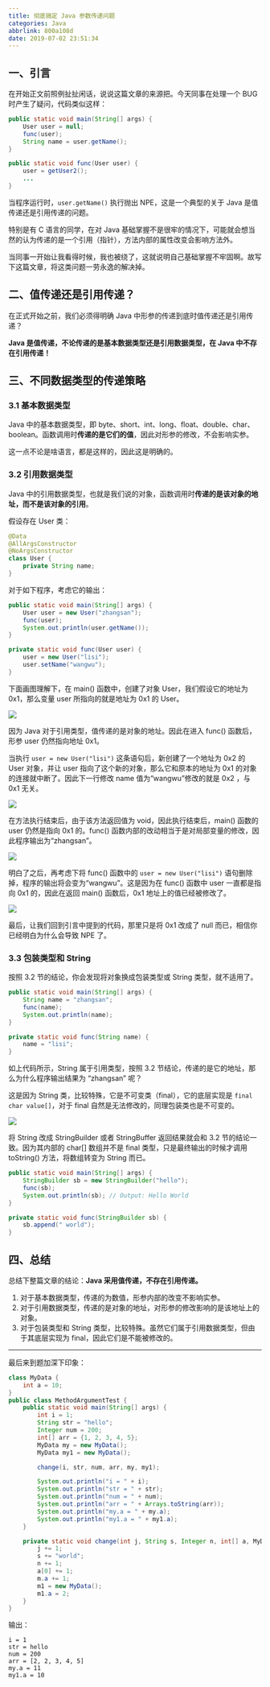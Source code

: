 ```yaml
---
title: 彻底搞定 Java 参数传递问题
categories: Java
abbrlink: 800a108d
date: 2019-07-02 23:51:34
---
```


## 一、引言

在开始正文前照例扯扯闲话，说说这篇文章的来源把。今天同事在处理一个 BUG 时产生了疑问，代码类似这样：

```java
public static void main(String[] args) {
    User user = null;
    func(user);
    String name = user.getName();
}

public static void func(User user) {
    user = getUser2();
    ...
}
```

当程序运行时，`user.getName()` 执行抛出 NPE，这是一个典型的关于 Java 是值传递还是引用传递的问题。

特别是有 C 语言的同学，在对 Java 基础掌握不是很牢的情况下，可能就会想当然的认为传递的是一个引用（指针），方法内部的属性改变会影响方法外。

当同事一开始让我看得时候，我也被绕了，这就说明自己基础掌握不牢固啊。故写下这篇文章，将这类问题一劳永逸的解决掉。

## 二、值传递还是引用传递？

在正式开始之前，我们必须得明确 Java 中形参的传递到底时值传递还是引用传递？

**Java 是值传递，不论传递的是基本数据类型还是引用数据类型，在 Java 中不存在引用传递！**

## 三、不同数据类型的传递策略

### 3.1 基本数据类型

Java 中的基本数据类型，即 byte、short、int、long、float、double、char、boolean。函数调用时**传递的是它们的值**，因此对形参的修改，不会影响实参。

这一点不论是啥语言，都是这样的，因此这是明确的。

### 3.2 引用数据类型

Java 中的引用数据类型，也就是我们说的对象，函数调用时**传递的是该对象的地址，而不是该对象的引用**。

假设存在 User 类：

```java
@Data
@AllArgsConstructor
@NoArgsConstructor
class User {
    private String name;
}
```

对于如下程序，考虑它的输出：

```java
public static void main(String[] args) {
    User user = new User("zhangsan");
    func(user);
    System.out.println(user.getName());
}

private static void func(User user) {
    user = new User("lisi");
    user.setName("wangwu");
}
```

下面画图理解下，在 main() 函数中，创建了对象 User，我们假设它的地址为 0x1，那么变量 user 所指向的就是地址为 0x1 的 User。

![](https://cdn.jsdelivr.net/gh/jitwxs/cdn/blog/posts/201907/20190702231524840.png)

因为 Java 对于引用类型，值传递的是对象的地址。因此在进入 func() 函数后，形参 user 仍然指向地址 0x1。

当执行 `user = new User("lisi")` 这条语句后，新创建了一个地址为 0x2 的 User 对象，并让 user 指向了这个新的对象，那么它和原本的地址为 0x1 的对象的连接就中断了。因此下一行修改 name 值为“wangwu”修改的就是 0x2 ，与 0x1 无关。

![](https://cdn.jsdelivr.net/gh/jitwxs/cdn/blog/posts/201907/20190702231725963.png)

在方法执行结束后，由于该方法返回值为 void，因此执行结束后，main() 函数的 user 仍然是指向 0x1 的。func() 函数内部的改动相当于是对局部变量的修改，因此程序输出为“zhangsan”。

![](https://cdn.jsdelivr.net/gh/jitwxs/cdn/blog/posts/201907/20190702231524840.png)

明白了之后，再考虑下将 func() 函数中的 `user = new User("lisi")` 语句删除掉，程序的输出将会变为“wangwu”。这是因为在 func() 函数中 user 一直都是指向 0x1 的，因此在返回 main() 函数后，0x1 地址上的值已经被修改了。

![](https://cdn.jsdelivr.net/gh/jitwxs/cdn/blog/posts/201907/20190702232714604.png)

最后，让我们回到引言中提到的代码，那里只是将 0x1 改成了 null 而已，相信你已经明白为什么会导致 NPE 了。

### 3.3 包装类型和 String

按照 3.2 节的结论，你会发现将对象换成包装类型或 String 类型，就不适用了。

```java
public static void main(String[] args) {
    String name = "zhangsan";
    func(name);
    System.out.println(name);
}

private static void func(String name) {
    name = "lisi";
}
```

如上代码所示，String 属于引用类型，按照 3.2 节结论，传递的是它的地址，那么为什么程序输出结果为 “zhangsan” 呢？

这是因为 String 类，比较特殊，它是不可变类（final），它的底层实现是 `final char value[]`，对于 final 自然是无法修改的，同理包装类也是不可变的。

![](https://cdn.jsdelivr.net/gh/jitwxs/cdn/blog/posts/201907/20190702233601669.png)

将 String 改成 StringBuilder 或者 StringBuffer 返回结果就会和 3.2 节的结论一致。因为其内部的 char[] 数组并不是 final 类型，只是最终输出的时候才调用 toString() 方法，将数组转变为 String 而已。

```java
public static void main(String[] args) {
    StringBuilder sb = new StringBuilder("hello");
    func(sb);
    System.out.println(sb); // Output: Hello World
}

private static void func(StringBuilder sb) {
    sb.append(" world");
}
```

## 四、总结

总结下整篇文章的结论：**Java 采用值传递，不存在引用传递。**

1. 对于基本数据类型，传递的为数值，形参内部的改变不影响实参。
2. 对于引用数据类型，传递的是对象的地址，对形参的修改影响的是该地址上的对象。
3. 对于包装类型和 String 类型，比较特殊。虽然它们属于引用数据类型，但由于其底层实现为 final，因此它们是不能被修改的。

---

最后来到题加深下印象：

```java
class MyData {
    int a = 10;
}
public class MethodArgumentTest {
    public static void main(String[] args) {
        int i = 1;
        String str = "hello";
        Integer num = 200;
        int[] arr = {1, 2, 3, 4, 5};
        MyData my = new MyData();
        MyData my1 = new MyData();

        change(i, str, num, arr, my, my1);

        System.out.println("i = " + i);
        System.out.println("str = " + str);
        System.out.println("num = " + num);
        System.out.println("arr = " + Arrays.toString(arr));
        System.out.println("my.a = " + my.a);
        System.out.println("my1.a = " + my1.a);
    }

    private static void change(int j, String s, Integer n, int[] a, MyData m, MyData m1) {
        j += 1;
        s += "world";
        n += 1;
        a[0] += 1;
        m.a += 1;
        m1 = new MyData();
        m1.a = 2;
    }
}
```

输出：

```console
i = 1
str = hello
num = 200
arr = [2, 2, 3, 4, 5]
my.a = 11
my1.a = 10
```
